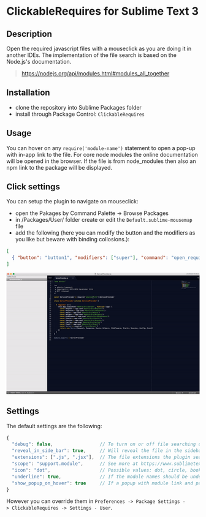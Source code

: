 # ClickableRequires for Sublime Text 3

## Description
Open the required javascript files with a mouseclick as you are doing it in another IDEs.
The implementation of the file search is based on the Node.js's documentation.

> https://nodejs.org/api/modules.html#modules_all_together

## Installation
* clone the repository into Sublime Packages folder
* install through Package Control: `ClickableRequires`

## Usage
You can hover on any `require('module-name')` statement to open a pop-up with in-app link to the file.
For core node modules the online documentation will be opened in the browser.
If the file is from node_modules then also an npm link to the package will be displayed.

## Click settings
You can setup the plugin to navigate on mouseclick:
 * open the Pakages by Command Palette -> Browse Packages
 * in /Packages/User/ folder create or edit the `Default.sublime-mousemap` file
 * add the following (here you can modify the button and the modifiers as you like but beware with binding collosions.):

```json
[
  { "button": "button1", "modifiers": ["super"], "command": "open_require_under_cursor", "press_command": "drag_select" }
]
```

![demo](./demo.gif)

## Settings

The default settings are the following:

```javascript
{
  "debug": false,                 // To turn on or off file searching debug logs
  "reveal_in_side_bar": true,     // Will reveal the file in the sidebar
  "extensions": [".js", ".jsx"],  // The file extensions the plugin searches in
  "scope": "support.module",      // See more at https://www.sublimetext.com/docs/3/scope_naming.html
  "icon": "dot",                  // Possible values: dot, circle, bookmark and cross. Empty string for hidden icon.
  "underline": true,              // If the module names should be underlined
  "show_popup_on_hover": true     // If a popup with module link and path should appear on hovering the require statement
}
```

However you can override them in `Preferences -> Package Settings -> ClickableRequires -> Settings - User`.
